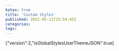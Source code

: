 ```yaml
---
katex: true
title: 'Custom Styles'
published: 2022-05-11T15:59:45Z
categories: 
tags: 
---
```


{"version":2,"isGlobalStylesUserThemeJSON":true}

